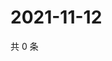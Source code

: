 # 2021-11-12

共 0 条

<!-- BEGIN WEIBO -->
<!-- 最后更新时间 Fri Nov 12 2021 09:52:10 GMT+0800 (China Standard Time) -->

<!-- END WEIBO -->
